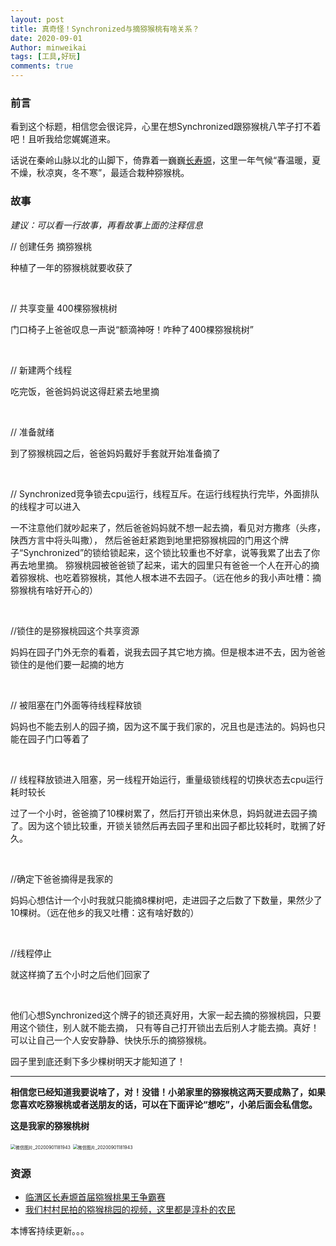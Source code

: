 ```yaml
---
layout: post
title: 真奇怪！Synchronized与摘猕猴桃有啥关系？
date: 2020-09-01
Author: minweikai
tags: [工具,好玩]
comments: true
---
```


### 前言

看到这个标题，相信您会很诧异，心里在想Synchronized跟猕猴桃八竿子打不着吧！且听我给您娓娓道来。

话说在秦岭山脉以北的山脚下，倚靠着一巍巍[长寿塬](https://baike.baidu.com/item/%E9%95%BF%E5%AF%BF%E5%A1%AC/3792653?fr=aladdin)，这里一年气候“春温暖，夏不燥，秋凉爽，冬不寒”，最适合栽种猕猴桃。

### 故事

*建议：可以看一行故事，再看故事上面的注释信息*

// 创建任务 摘猕猴桃

种植了一年的猕猴桃就要收获了 

<br/>

// 共享变量 400棵猕猴桃树

门口椅子上爸爸叹息一声说“额滴神呀！咋种了400棵猕猴桃树” 

<br/>

// 新建两个线程

吃完饭，爸爸妈妈说这得赶紧去地里摘 

<br/>

// 准备就绪

到了猕猴桃园之后，爸爸妈妈戴好手套就开始准备摘了 

<br/>

// Synchronized竞争锁去cpu运行，线程互斥。在运行线程执行完毕，外面排队的线程才可以进入

一不注意他们就吵起来了，然后爸爸妈妈就不想一起去摘，看见对方撒疼（头疼，陕西方言中将头叫撒），
然后爸爸赶紧跑到地里把猕猴桃园的门用这个牌子“Synchronized”的锁给锁起来，这个锁比较重也不好拿，说等我累了出去了你再去地里摘。
猕猴桃园被爸爸锁了起来，诺大的园里只有爸爸一个人在开心的摘着猕猴桃、也吃着猕猴桃，其他人根本进不去园子。（远在他乡的我小声吐槽：摘猕猴桃有啥好开心的）

<br/>

//锁住的是猕猴桃园这个共享资源

妈妈在园子门外无奈的看着，说我去园子其它地方摘。但是根本进不去，因为爸爸锁住的是他们要一起摘的地方

<br/>

 // 被阻塞在门外面等待线程释放锁

妈妈也不能去别人的园子摘，因为这不属于我们家的，况且也是违法的。妈妈也只能在园子门口等着了

<br/>

 // 线程释放锁进入阻塞，另一线程开始运行，重量级锁线程的切换状态去cpu运行耗时较长

过了一个小时，爸爸摘了10棵树累了，然后打开锁出来休息，妈妈就进去园子摘了。因为这个锁比较重，开锁关锁然后再去园子里和出园子都比较耗时，耽搁了好久。

<br/>

//确定下爸爸摘得是我家的

妈妈心想估计一个小时我就只能摘8棵树吧，走进园子之后数了下数量，果然少了10棵树。（远在他乡的我又吐槽：这有啥好数的）

<br/>

 //线程停止

就这样摘了五个小时之后他们回家了

<br/>

他们心想Synchronized这个牌子的锁还真好用，大家一起去摘的猕猴桃园，只要用这个锁住，别人就不能去摘，
只有等自己打开锁出去后别人才能去摘。真好！可以让自己一个人安安静静、快快乐乐的摘猕猴桃。

园子里到底还剩下多少棵树明天才能知道了！

------

**相信您已经知道我要说啥了，对！没错！小弟家里的猕猴桃这两天要成熟了，如果您喜欢吃猕猴桃或者送朋友的话，可以在下面评论“想吃”，小弟后面会私信您。**

**这是我家的猕猴桃树**

<img src="http://qn.minwk.top/img/微信图片_20200901181953.jpg" alt="微信图片_20200901181943" style="zoom: 50%;" />
<img src="http://qn.minwk.top/img/微信图片_20200901181943.jpg" alt="微信图片_20200901181943" style="zoom: 50%;" />

### 资源

- [临渭区长寿塬首届猕猴桃果王争霸赛](http://www.linwei.gov.cn/xwzx/bmdt/112889.htm)
- [我们村村民拍的猕猴桃园的视频，这里都是淳朴的农民](https://v.qq.com/x/page/w0714ylalza.html)

本博客持续更新。。。
